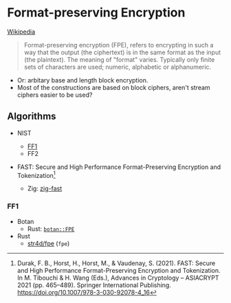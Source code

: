 # Format-preserving Encryption
[Wikipedia](https://en.wikipedia.org/wiki/Format-preserving_encryption)

> Format-preserving encryption (FPE), refers to encrypting in such a way that the output (the ciphertext) is in the same format as the input (the plaintext). The meaning of "format" varies. Typically only finite sets of characters are used; numeric, alphabetic or alphanumeric.

- Or: arbitary base and length block encryption.
- Most of the constructions are based on block ciphers, aren't stream ciphers easier to be used?

## Algorithms
- NIST
  - [FF1](#ff1)
  - FF2

- FAST: Secure and High Performance Format-Preserving Encryption and Tokenization[^durakFASTSecureHigh2021]
  - Zig: [zig-fast](https://github.com/jedisct1/zig-fast)

### FF1
- Botan
  - Rust: [`botan::FPE`](https://docs.rs/botan/latest/botan/struct.FPE.html)
- Rust
  - [str4d/fpe](https://github.com/str4d/fpe) (`fpe`)


[^durakFASTSecureHigh2021]: Durak, F. B., Horst, H., Horst, M., & Vaudenay, S. (2021). FAST: Secure and High Performance Format-Preserving Encryption and Tokenization. In M. Tibouchi & H. Wang (Eds.), Advances in Cryptology – ASIACRYPT 2021 (pp. 465–489). Springer International Publishing. https://doi.org/10.1007/978-3-030-92078-4_16
